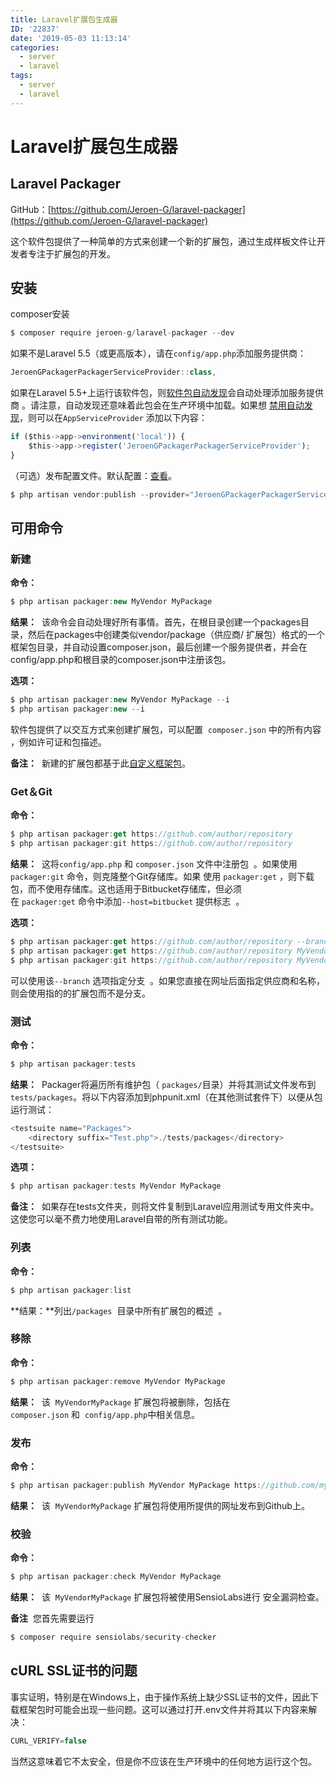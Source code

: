 ```yaml
---
title: Laravel扩展包生成器
ID: '22837'
date: '2019-05-03 11:13:14'
categories:
  - server
  - laravel
tags:
  - server
  - laravel
---
```


# Laravel扩展包生成器

## Laravel Packager

GitHub：[https://github.com/Jeroen-G/laravel-packager](https://github.com/Jeroen-G/laravel-packager)

这个软件包提供了一种简单的方式来创建一个新的扩展包，通过生成样板文件让开发者专注于扩展包的开发。

## 安装

composer安装

``` js 
$ composer require jeroen-g/laravel-packager --dev 
```

如果不是Laravel 5.5（或更高版本），请在`config/app.php`添加服务提供商：

``` js 
JeroenGPackagerPackagerServiceProvider::class, 
```

如果在Laravel 5.5+上运行该软件包，则[软件包自动发现](https://medium.com/@taylorotwell/package-auto-discovery-in-laravel-5-5-ea9e3ab20518)会自动处理添加服务提供商 。请注意，自动发现还意味着此包会在生产环境中加载。如果想 [禁用自动发现](https://laravel.com/docs/5.5/packages#package-discovery)，则可以在`AppServiceProvider` 添加以下内容：

``` js 
if ($this->app->environment('local')) {
    $this->app->register('JeroenGPackagerPackagerServiceProvider');
} 
```

（可选）发布配置文件。默认配置：[查看](https://github.com/jeroen-g/packager-skeleton)。

``` js 
$ php artisan vendor:publish --provider="JeroenGPackagerPackagerServiceProvider" 
```

## 可用命令

### 新建

**命令：**

``` js 
$ php artisan packager:new MyVendor MyPackage 
```

**结果：**  该命令会自动处理好所有事情。首先，在根目录创建一个packages目录，然后在packages中创建类似vendor/package（供应商/ 扩展包）格式的一个框架包目录，并自动设置composer.json，最后创建一个服务提供者，并会在config/app.php和根目录的composer.json中注册该包。

**选项：**

``` js 
$ php artisan packager:new MyVendor MyPackage --i
$ php artisan packager:new --i 
```

软件包提供了以交互方式来创建扩展包，可以配置  `composer.json` 中的所有内容 ，例如许可证和包描述。

**备注：**  新建的扩展包都基于此[自定义框架包](https://github.com/jeroen-g/packager-skeleton)。

### Get＆Git

**命令：**

``` js 
$ php artisan packager:get https://github.com/author/repository
$ php artisan packager:git https://github.com/author/repository 
```

**结果：**  这将`config/app.php` 和 `composer.json` 文件中注册包  。如果使用  `packager:git` 命令，则克隆整个Git存储库。如果 使用 `packager:get` ，则下载包，而不使用存储库。这也适用于Bitbucket存储库，但必须  
在 `packager:get` 命令中添加`--host=bitbucket` 提供标志  。

**选项：**

``` js 
$ php artisan packager:get https://github.com/author/repository --branch=develop
$ php artisan packager:get https://github.com/author/repository MyVendor MyPackage
$ php artisan packager:git https://github.com/author/repository MyVendor MyPackage 
```

可以使用该`--branch` 选项指定分支  。如果您直接在网址后面指定供应商和名称，则会使用指的的扩展包而不是分支。

### 测试

**命令：**

``` js 
$ php artisan packager:tests 
```

**结果：**  Packager将遍历所有维护包（ `packages/`目录）并将其测试文件发布到  `tests/packages`。将以下内容添加到phpunit.xml（在其他测试套件下）以便从包运行测试：

``` js 
<testsuite name="Packages">
    <directory suffix="Test.php">./tests/packages</directory>
</testsuite> 
```

**选项：**

``` js 
$ php artisan packager:tests MyVendor MyPackage 
```

**备注：**  如果存在tests文件夹，则将文件复制到Laravel应用测试专用文件夹中。这使您可以毫不费力地使用Laravel自带的所有测试功能。

### 列表

**命令：**

``` js 
$ php artisan packager:list 
```

**结果：**列出`/packages`  目录中所有扩展包的概述  。

### 移除

**命令：**

``` js 
$ php artisan packager:remove MyVendor MyPackage 
```

**结果：**  该  `MyVendorMyPackage` 扩展包将被删除，包括在  `composer.json` 和  `config/app.php`中相关信息。

### 发布

**命令：**

``` js 
$ php artisan packager:publish MyVendor MyPackage https://github.com/myvendor/mypackage 
```

**结果：**  该  `MyVendorMyPackage` 扩展包将使用所提供的网址发布到Github上。

### 校验

**命令：**

``` js 
$ php artisan packager:check MyVendor MyPackage 
```

**结果：**  该  `MyVendorMyPackage` 扩展包将被使用SensioLabs进行 安全漏洞检查。

**备注**  您首先需要运行

``` js 
$ composer require sensiolabs/security-checker 
```

## cURL SSL证书的问题

事实证明，特别是在Windows上，由于操作系统上缺少SSL证书的文件，因此下载框架包时可能会出现一些问题。这可以通过打开.env文件并将其以下内容来解决：

``` js 
CURL_VERIFY=false 
```

当然这意味着它不太安全，但是你不应该在生产环境中的任何地方运行这个包。
 
 
 
 
 
 
